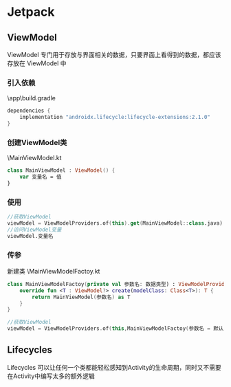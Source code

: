 # Jetpack

## ViewModel

ViewModel 专门用于存放与界面相关的数据，只要界面上看得到的数据，都应该存放在 ViewModel 中

### 引入依赖

\app\build.gradle

``` gradle
dependencies {
    implementation "androidx.lifecycle:lifecycle-extensions:2.1.0"
}
```

### 创建ViewModel类

\MainViewModel.kt

``` Kotlin
class MainViewModel : ViewModel() {
    var 变量名 = 值
}
```

### 使用

``` Kotlin
//获取ViewModel
viewModel = ViewModelProviders.of(this).get(MainViewModel::class.java)
//访问ViewModel变量
viewModel.变量名
```

### 传参

新建类 \MainViewModelFactoy.kt

``` Kotlin
class MainViewModelFactoy(private val 参数名: 数据类型) : ViewModelProvider.Factory {
    override fun <T : ViewModel?> create(modelClass: Class<T>): T {
        return MainViewModel(参数名) as T
    }
}
```

``` Kotlin
//获取ViewModel
viewModel = ViewModelProviders.of(this,MainViewModelFactoy(参数名 = 默认值)).get(MainViewModel::class.java)
```

## Lifecycles

Lifecycles 可以让任何一个类都能轻松感知到Activity的生命周期，同时又不需要在Activity中编写太多的额外逻辑

## 
